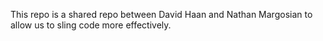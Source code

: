 This repo is a shared repo between David Haan and Nathan Margosian to allow us to sling code more effectively.
